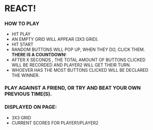 # **REACT!**
### HOW TO PLAY 
- HIT PLAY 
- AN EMPTY GRID WILL APPEAR (3X3 GRID).
- HIT START
- RANDOM BUTTONS WILL POP UP, WHEN THEY DO, CLICK THEM. **THERE IS A COUNTDOWN**!
- AFTER X SECONDS , THE TOTAL AMOUNT OF BUTTONS CLICKED WILL BE RECORDED AND PLAYER2 WILL GET THEIR TURN.
- WHOEVER HAS THE MOST BUTTONS CLICKED WILL BE DECLARED THE WINNER.
### PLAY AGAINST A FRIEND, OR TRY AND BEAT YOUR OWN PREVIOUS TIME(S).
### DISPLAYED ON PAGE:
- 3X3 GRID
- CURRENT SCORES FOR PLAYER1/PLAYER2

